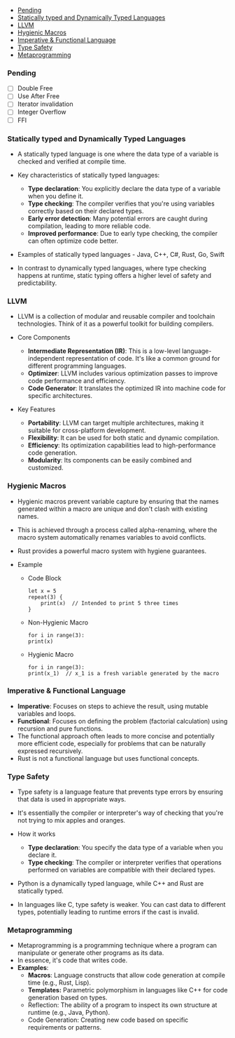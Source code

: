 - [Pending](#pending)
- [Statically typed and Dynamically Typed Languages](#statically-typed-and-dynamically-typed-languages)
- [LLVM](#llvm)
- [Hygienic Macros](#hygienic-macros)
- [Imperative \& Functional Language](#imperative--functional-language)
- [Type Safety](#type-safety)
- [Metaprogramming](#metaprogramming)

### Pending
* [ ] Double Free
* [ ] Use After Free
* [ ] Iterator invalidation
* [ ] Integer Overflow
* [ ] FFI 

### Statically typed and Dynamically Typed Languages

*   A statically typed language is one where the data type of a variable is checked and verified at compile time.

* Key characteristics of statically typed languages:
    * **Type declaration**: You explicitly declare the data type of a variable when you define it.   
    * **Type checking**: The compiler verifies that you're using variables correctly based on their declared types.   
    * **Early error detection**: Many potential errors are caught during compilation, leading to more reliable code.   
    * **Improved performance**: Due to early type checking, the compiler can often optimize code better.

* Examples of statically typed languages - Java, C++, C#, Rust, Go, Swift

* In contrast to dynamically typed languages, where type checking happens at runtime, static typing offers a higher level of safety and predictability.

### LLVM

* LLVM is a collection of modular and reusable compiler and toolchain technologies. Think of it as a powerful toolkit for building compilers.

* Core Components
    * **Intermediate Representation (IR)**: This is a low-level language-independent representation of code. It's like a common ground for different programming languages.
    * **Optimizer**: LLVM includes various optimization passes to improve code performance and efficiency.
    * **Code Generator**: It translates the optimized IR into machine code for specific architectures.

* Key Features
    * **Portability**: LLVM can target multiple architectures, making it suitable for cross-platform development.
    * **Flexibility**: It can be used for both static and dynamic compilation.
    * **Efficiency**: Its optimization capabilities lead to high-performance code generation.
    * **Modularity**: Its components can be easily combined and customized.

### Hygienic Macros

* Hygienic macros prevent variable capture by ensuring that the names generated within a macro are unique and don't clash with existing names. 
* This is achieved through a process called alpha-renaming, where the macro system automatically renames variables to avoid conflicts. 
* Rust provides a powerful macro system with hygiene guarantees.
* Example

    * Code Block
        ```
        let x = 5
        repeat(3) {
            print(x)  // Intended to print 5 three times
        }
        ```
    
    * Non-Hygienic Macro
        ```
        for i in range(3):
        print(x)
        ```
    
    * Hygienic Macro
        ```
        for i in range(3):
        print(x_1)  // x_1 is a fresh variable generated by the macro
        ```

### Imperative & Functional Language

* **Imperative**: Focuses on steps to achieve the result, using mutable variables and loops.
* **Functional**: Focuses on defining the problem (factorial calculation) using recursion and pure functions.
* The functional approach often leads to more concise and potentially more efficient code, especially for problems that can be naturally expressed recursively.
* Rust is not a functional language but uses functional concepts.


### Type Safety

* Type safety is a language feature that prevents type errors by ensuring that data is used in appropriate ways. 
* It's essentially the compiler or interpreter's way of checking that you're not trying to mix apples and oranges.

* How it works
    * **Type declaration**: You specify the data type of a variable when you declare it.   
    * **Type checking**: The compiler or interpreter verifies that operations performed on variables are compatible with their declared types.

* Python is a dynamically typed language, while C++ and Rust are statically typed.
* In languages like C, type safety is weaker. You can cast data to different types, potentially leading to runtime errors if the cast is invalid. 

### Metaprogramming
* Metaprogramming is a programming technique where a program can manipulate or generate other programs as its data. 
* In essence, it's code that writes code.
* **Examples**:
    * **Macros**: Language constructs that allow code generation at compile time (e.g., Rust, Lisp).
    * **Templates:** Parametric polymorphism in languages like C++ for code generation based on types.
    * Reflection: The ability of a program to inspect its own structure at runtime (e.g., Java, Python).
    * Code Generation: Creating new code based on specific requirements or patterns.   
